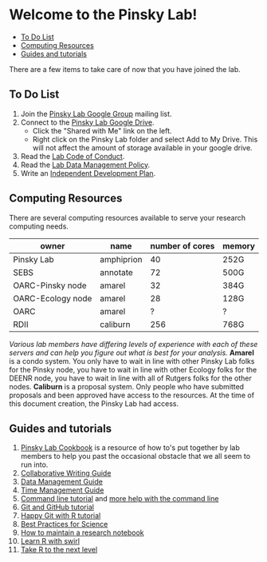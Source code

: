 Welcome to the Pinsky Lab!
================

-   [To Do List](#to-do-list)
-   [Computing Resources](#computing-resources)
-   [Guides and tutorials](#guides-and-tutorials)

There are a few items to take care of now that you have joined the lab.

To Do List
----------

1.  Join the [Pinsky Lab Google Group](https://groups.google.com/forum/#!forum/pinsky-lab) mailing list.
2.  Connect to the [Pinsky Lab Google Drive](https://drive.google.com/drive/u/0/my-drive).
    -   Click the "Shared with Me" link on the left.
    -   Right click on the Pinsky Lab folder and select Add to My Drive. This will not affect the amount of storage available in your google drive.
3.  Read the [Lab Code of Conduct](https://github.com/pinskylab/policies/blob/master/code-of-conduct.md).
4.  Read the [Lab Data Management Policy](https://github.com/pinskylab/policies/blob/master/data-management.md).
5.  Write an [Independent Development Plan](https://myidp.sciencecareers.org).

Computing Resources
-------------------

There are several computing resources available to serve your research computing needs.

| owner             | name       | number of cores | memory |
|-------------------|------------|-----------------|--------|
| Pinsky Lab        | amphiprion | 40              | 252G   |
| SEBS              | annotate   | 72              | 500G   |
| OARC-Pinsky node  | amarel     | 32              | 384G   |
| OARC-Ecology node | amarel     | 28              | 128G   |
| OARC              | amarel     | ?               | ?      |
| RDII              | caliburn   | 256             | 768G   |

*Various lab members have differing levels of experience with each of these servers and can help you figure out what is best for your analysis.*
**Amarel** is a condo system. You only have to wait in line with other Pinsky Lab folks for the Pinsky node, you have to wait in line with other Ecology folks for the DEENR node, you have to wait in line with all of Rutgers folks for the other nodes.
**Caliburn** is a proposal system. Only people who have submitted proposals and been approved have access to the resources. At the time of this document creation, the Pinsky Lab had access.

Guides and tutorials
--------------------

1.  [Pinsky Lab Cookbook](https://github.com/pinskylab/pinskylab_methods/blob/master/cookbook.md) is a resource of how to's put together by lab members to help you past the occasional obstacle that we all seem to run into.
2.  [Collaborative Writing Guide]()
3.  [Data Management Guide](https://github.com/pinskylab/policies/blob/master/data-management.md)
4.  [Time Management Guide]()
5.  [Command line tutorial](https://www.udacity.com/wiki/ud775/command-line-instructions) and [more help with the command line](https://classroom.udacity.com/courses/ud595/lessons/4597278561/concepts/46968695970923)
6.  [Git and GitHub tutorial](https://classroom.udacity.com/courses/ud775)
7.  [Happy Git with R tutorial](https://happygitwithr.com)
8.  [Best Practices for Science](https://github.com/pinskylab/pinskylab_methods/blob/master/labmgt/best_practices_for_science.md)
9.  [How to maintain a research notebook](https://github.com/pinskylab/pinskylab_methods/blob/master/labmgt/how_to_lab_notebook.md)
10. [Learn R with swirl](https://www.google.com/url?sa=t&rct=j&q=&esrc=s&source=web&cd=1&cad=rja&uact=8&ved=2ahUKEwiy_cfso8HhAhXETN8KHWo_CncQFjAAegQIAhAB&url=http%3A%2F%2Fswirlstats.com%2F&usg=AOvVaw3d7sWweo5vI4J_7LZ2Dl0I)
11. [Take R to the next level](https://r4ds.had.co.nz)
